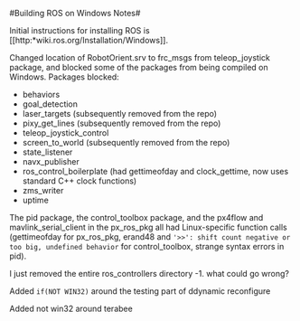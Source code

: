 #Building ROS on Windows Notes#

Initial instructions for installing ROS is [[http:*wiki.ros.org/Installation/Windows]].

Changed location of RobotOrient.srv to frc_msgs from teleop_joystick package, and blocked some of the packages from being compiled on Windows.
Packages blocked:
  - behaviors
  - goal_detection
  - laser_targets (subsequently removed from the repo)
  - pixy_get_lines (subsequently removed from the repo)
  - teleop_joystick_control
  - screen_to_world (subsequently removed from the repo)
  - state_listener
  - navx_publisher
  - ros_control_boilerplate (had gettimeofday and clock_gettime, now uses standard C++ clock functions)
  - zms_writer
  - uptime

The pid package, the control_toolbox package, and the px4flow and mavlink_serial_client in the px_ros_pkg all had Linux-specific function calls (gettimeofday for px_ros_pkg, erand48 and `'>>': shift count negative or too big, undefined behavior` for control_toolbox, strange syntax errors in pid).

I just removed the entire ros_controllers directory -1. what could go wrong?

Added `if(NOT WIN32)` around the testing part of ddynamic reconfigure

Added not win32 around terabee